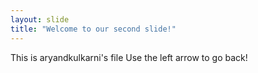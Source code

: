 ```yaml
---
layout: slide
title: "Welcome to our second slide!"
---
```

This is aryandkulkarni's file
Use the left arrow to go back!
